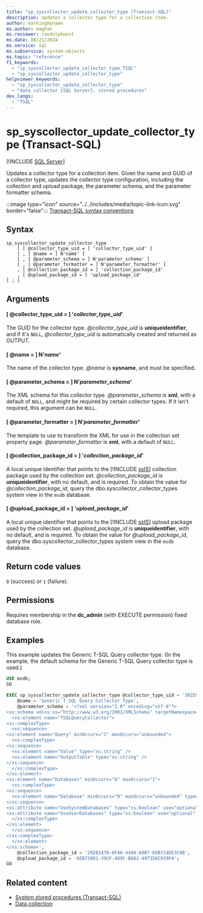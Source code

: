 ```yaml
---
title: "sp_syscollector_update_collector_type (Transact-SQL)"
description: Updates a collector type for a collection item.
author: markingmyname
ms.author: maghan
ms.reviewer: randolphwest
ms.date: 08/21/2024
ms.service: sql
ms.subservice: system-objects
ms.topic: "reference"
f1_keywords:
  - "sp_syscollector_update_collector_type_TSQL"
  - "sp_syscollector_update_collector_type"
helpviewer_keywords:
  - "sp_syscollector_update_collector_type"
  - "data collector [SQL Server], stored procedures"
dev_langs:
  - "TSQL"
---
```

# sp_syscollector_update_collector_type (Transact-SQL)

[!INCLUDE [SQL Server](../../includes/applies-to-version/sqlserver.md)]

Updates a collector type for a collection item. Given the name and GUID of a collector type, updates the collector type configuration, including the collection and upload package, the parameter schema, and the parameter formatter schema.

:::image type="icon" source="../../includes/media/topic-link-icon.svg" border="false"::: [Transact-SQL syntax conventions](../../t-sql/language-elements/transact-sql-syntax-conventions-transact-sql.md)

## Syntax

```syntaxsql
sp_syscollector_update_collector_type
    [ [ @collector_type_uid = ] 'collector_type_uid' ]
    [ , [ @name = ] N'name' ]
    [ , [ @parameter_schema = ] N'parameter_schema' ]
    [ , [ @parameter_formatter = ] N'parameter_formatter' ]
    , [ @collection_package_id = ] 'collection_package_id'
    , [ @upload_package_id = ] 'upload_package_id'
[ ; ]
```

## Arguments

#### [ @collector_type_uid = ] '*collector_type_uid*'

The GUID for the collector type. *@collector_type_uid* is **uniqueidentifier**, and if it's `NULL`, *@collector_type_uid* is automatically created and returned as OUTPUT.

#### [ @name = ] N'*name*'

The name of the collector type. *@name* is **sysname**, and must be specified.

#### [ @parameter_schema = ] N'*parameter_schema*'

The XML schema for this collector type. *@parameter_schema* is **xml**, with a default of `NULL`, and might be required by certain collector types. If it isn't required, this argument can be `NULL`.

#### [ @parameter_formatter = ] N'*parameter_formatter*'

The template to use to transform the XML for use in the collection set property page. *@parameter_formatter* is **xml**, with a default of `NULL`.

#### [ @collection_package_id = ] '*collection_package_id*'

A local unique identifier that points to the [!INCLUDE [ssIS](../../includes/ssis-md.md)] collection package used by the collection set. *@collection_package_id* is **uniqueidentifier**, with no default, and is required. To obtain the value for *@collection_package_id*, query the dbo.syscollector_collector_types system view in the `msdb` database.

#### [ @upload_package_id = ] '*upload_package_id*'

A local unique identifier that points to the [!INCLUDE [ssIS](../../includes/ssis-md.md)] upload package used by the collection set. *@upload_package_id* is **uniqueidentifier**, with no default, and is required. To obtain the value for *@upload_package_id*, query the dbo.syscollector_collector_types system view in the `msdb` database.

## Return code values

`0` (success) or `1` (failure).

## Permissions

Requires membership in the **dc_admin** (with EXECUTE permission) fixed database role.

## Examples

This example updates the Generic T-SQL Query collector type. (In the example, the default schema for the Generic T-SQL Query collector type is used.)

```sql
USE msdb;
GO

EXEC sp_syscollector_update_collector_type @collector_type_uid = '302E93D1-3424-4BE7-AA8E-84813ECF2419',
    @name = 'Generic T-SQL Query Collector Type',
    @parameter_schema = '<?xml version="1.0" encoding="utf-8"?>
<xs:schema xmlns:xs="http://www.w3.org/2001/XMLSchema" targetNamespace="DataCollectorType">
  <xs:element name="TSQLQueryCollector">
<xs:complexType>
  <xs:sequence>
<xs:element name="Query" minOccurs="1" maxOccurs="unbounded">
  <xs:complexType>
<xs:sequence>
  <xs:element name="Value" type="xs:string" />
  <xs:element name="OutputTable" type="xs:string" />
</xs:sequence>
  </xs:complexType>
</xs:element>
<xs:element name="Databases" minOccurs="0" maxOccurs="1">
  <xs:complexType>
<xs:sequence>
  <xs:element name="Database" minOccurs="0" maxOccurs="unbounded" type="xs:string" />
</xs:sequence>
<xs:attribute name="UseSystemDatabases" type="xs:boolean" use="optional" />
<xs:attribute name="UseUserDatabases" type="xs:boolean" use="optional" />
  </xs:complexType>
</xs:element>
  </xs:sequence>
</xs:complexType>
  </xs:element>
</xs:schema>',
    @collection_package_id = '292B1476-0F46-4490-A9B7-6DB724DE3C0B',
    @upload_package_id = '6EB73801-39CF-489C-B682-497350C939F0';
GO
```

## Related content

- [System stored procedures (Transact-SQL)](system-stored-procedures-transact-sql.md)
- [Data collection](../data-collection/data-collection.md)
